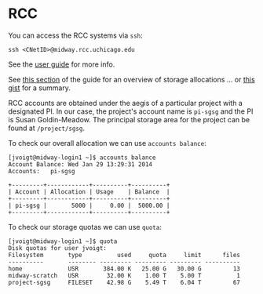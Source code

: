 # RCC

You can access the RCC systems via `ssh`:

    ssh <CNetID>@midway.rcc.uchicago.edu

See the [user guide](http://docs.rcc.uchicago.edu/user-guide.html#ssh) for more info. 

See [this section](http://docs.rcc.uchicago.edu/user-guide.html#storage) of the guide for an overview of storage allocations ... or [this gist](https://gist.github.com/joyrexus/7453f4e0ba9a0dc2f1f5) for a summary.

RCC accounts are obtained under the aegis of a particular project with a designated PI.  In our case, the project's account name is `pi-sgsg` and the PI is Susan Goldin-Meadow.  The principal storage area for the project can be found at `/project/sgsg`.

To check our overall allocation we can use `accounts balance`:

    [jvoigt@midway-login1 ~]$ accounts balance
    Account Balance: Wed Jan 29 13:29:31 2014
    Accounts:   pi-sgsg

    +---------+------------+----------+----------+
    | Account | Allocation | Usage    | Balance  |
    +---------+------------+----------+----------+
    | pi-sgsg |       5000 |     0.00 |  5000.00 |
    +---------+------------+----------+----------+

To check our storage quotas we can use `quota`:

    [jvoigt@midway-login1 ~]$ quota
    Disk quotas for user jvoigt:
    Filesystem       type          used     quota     limit      files
    ----------       -------- --------- --------- --------- ----------
    home             USR       384.00 K   25.00 G   30.00 G         13
    midway-scratch   USR        32.00 K    1.00 T    5.00 T          1
    project-sgsg     FILESET    42.98 G    5.49 T    6.04 T         67

